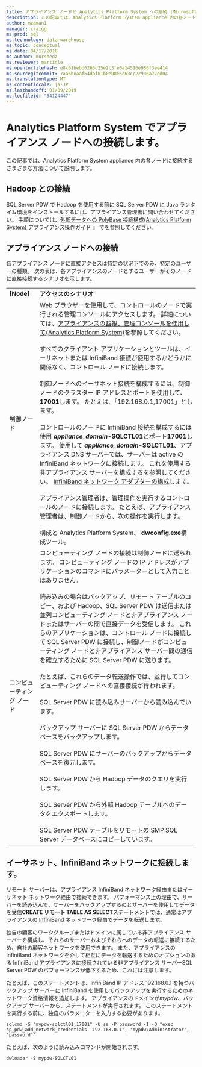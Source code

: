 ```yaml
---
title: アプライアンス ノードと Analytics Platform System への接続 |Microsoft Docs
description: この記事では、Analytics Platform System appliance 内の各ノードに接続するさまざまな方法について説明します。
author: mzaman1
manager: craigg
ms.prod: sql
ms.technology: data-warehouse
ms.topic: conceptual
ms.date: 04/17/2018
ms.author: murshedz
ms.reviewer: martinle
ms.openlocfilehash: e8c61bebd6265d25e2c3fe0a14516e986f3ee414
ms.sourcegitcommit: 7aa6beaaf64daf01b0e98e6c63cc22906a77ed04
ms.translationtype: MT
ms.contentlocale: ja-JP
ms.lasthandoff: 01/09/2019
ms.locfileid: "54124447"
---
```

# <a name="connect-to-appliance-nodes-in-analytics-platform-system"></a>Analytics Platform System でアプライアンス ノードへの接続します。
この記事では、Analytics Platform System appliance 内の各ノードに接続するさまざまな方法について説明します。  
  
## <a name="connecting-with-hadoop"></a>Hadoop との接続  
SQL Server PDW で Hadoop を使用する前に SQL Server PDW に Java ランタイム環境をインストールするには、アプライアンス管理者に問い合わせてください。 手順については、[外部データへの PolyBase 接続構成&#40;Analytics Platform System&#41; ](configure-polybase-connectivity-to-external-data.md)アプライアンス操作ガイド 』 でを参照してください。  
  
## <a name="ConnectingToIndividualNodes"></a>アプライアンス ノードへの接続  
各アプライアンス ノードに直接アクセスは特定の状況下でのみ、特定のユーザーの種類。 次の表は、各アプライアンスのノードとするユーザーがそのノードに直接接続するシナリオを示します。  
  
<!-- MISSING LINKS For information on the purpose of each node, see [Understanding SQL Server PDW &#40;SQL Server PDW&#41;](../sqlpdw/understanding-sql-server-pdw-sql-server-pdw.md).  -->  
  
|||  
|-|-|  
|**[Node]**|**アクセスのシナリオ**|  
|制御ノード|Web ブラウザーを使用して、コントロールのノードで実行される管理コンソールにアクセスします。 詳細については、[アプライアンスの監視、管理コンソールを使用して&#40;Analytics Platform System&#41;](monitor-the-appliance-by-using-the-admin-console.md)を参照してください。<br /><br />すべてのクライアント アプリケーションとツールは、イーサネットまたは InfiniBand 接続が使用するかどうかに関係なく、コントロール ノードに接続します。<br /><br />制御ノードへのイーサネット接続を構成するには、制御ノードのクラスター IP アドレスとポートを使用して、 **17001**します。 たとえば、「192.168.0.1,17001」とします。<br /><br />コントロールのノードに InfiniBand 接続を構成するには使用 <strong>*appliance_domain*-SQLCTL01</strong>とポート**17001**します。 使用して <strong>*appliance_domain*-SQLCTL01</strong>、アプライアンス DNS サーバーでは、サーバーは active の InfiniBand ネットワークに接続します。 これを使用する非アプライアンス サーバーを構成するを参照してください。 [InfiniBand ネットワーク アダプターの構成](configure-infiniband-network-adapters.md)します。<br /><br />アプライアンス管理者は、管理操作を実行するコントロールのノードに接続します。 たとえば、アプライアンス管理者は、制御ノードから、次の操作を実行します。<br /><br />構成と Analytics Platform System、 **dwconfig.exe**構成ツール。|  
|コンピューティング ノード|コンピューティング ノードの接続は制御ノードに送られます。 コンピューティング ノードの IP アドレスがアプリケーションのコマンドにパラメーターとして入力ことはありません。<br /><br />読み込みの場合はバックアップ、リモート テーブルのコピー、および Hadoop、SQL Server PDW は送信または並列コンピューティング ノードと非アプライアンス ノードまたはサーバーの間で直接データを受信します。 これらのアプリケーションは、コントロール ノードに接続して SQL Server PDW に接続し、制御ノードがコンピューティング ノードと非アプライアンス サーバー間の通信を確立するために SQL Server PDW に送ります。<br /><br />たとえば、これらのデータ転送操作では、並行してコンピューティング ノードへの直接接続が行われます。<br /><br />SQL Server PDW に読み込みサーバーから読み込んでいます。<br /><br />バックアップ サーバーに SQL Server PDW からデータベースをバックアップします。<br /><br />SQL Server PDW にサーバーのバックアップからデータベースを復元します。<br /><br />SQL Server PDW から Hadoop データのクエリを実行します。<br /><br />SQL Server PDW から外部 Hadoop テーブルへのデータをエクスポートします。<br /><br />SQL Server PDW テーブルをリモートの SMP SQL Server データベースにコピーしています。|  
  
## <a name="connecting-to-the-ethernet-and-infiniband-networks"></a>イーサネット、InfiniBand ネットワークに接続します。  
リモート サーバーは、アプライアンス InfiniBand ネットワーク経由またはイーサネット ネットワーク経由で接続できます。 パフォーマンス上の理由で、サーバーを読み込んで、サーバーをバックアップするのとサーバーを使用してデータを受信**CREATE リモート TABLE AS SELECT**ステートメントでは、通常はアプライアンスの InfiniBand ネットワーク経由でデータを転送します。  
  
独自の顧客のワークグループまたはドメインに属している非アプライアンス サーバーを構成し、それらのサーバーおよびそれらへのデータの転送に接続するため、自社の顧客ネットワークを使用できます。 また、アプライアンスの InfiniBand ネットワークを介して相互にデータを転送するためのオプションのある InfiniBand アプライアンスに接続されている非アプライアンス サーバーSQL Server PDW のパフォーマンスが低下するため、これには注意します。  
  
たとえば、このステートメントは、InfiniBand IP アドレス 192.168.0.1 を持つバックアップ サーバーに InfiniBand を使用してバックアップを実行するためのネットワーク資格情報を追加します。 アプライアンスのドメインが*mypdw*、バックアップ サーバーから、ステートメントが実行されます。 このステートメントを実行する前に、独自のパラメーターを入力する必要があります。  
  
```  
sqlcmd -S "mypdw-sqlctl01,17001" -U sa -P password -I -Q "exec sp_pdw_add_network_credentials '192.168.0.1', 'mypdw\Administrator', 'password'"  
```  
  
たとえば、次のように読み込みコマンドが開始されます。  
  
```  
dwloader -S mypdw-SQLCTL01  
```  
  
<!-- MISSING LINKS ## See Also  
[Configure an External Windows System To Receive Remote Table Copies Using InfiniBand &#40;SQL Server PDW&#41;](../sqlpdw/configure-an-external-windows-system-to-receive-remote-table-copies-using-infiniband-sql-server-pdw.md)  
[Common Metadata Query Examples &#40;SQL Server PDW&#41;](../sqlpdw/common-metadata-query-examples-sql-server-pdw.md)  -->  
  
